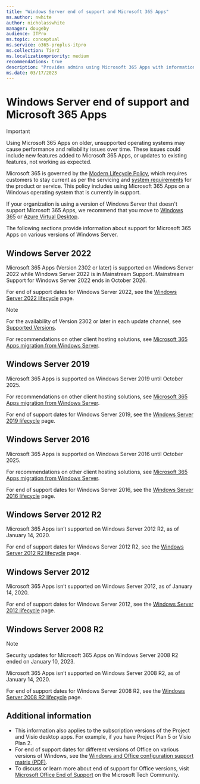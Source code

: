 ```yaml
---
title: "Windows Server end of support and Microsoft 365 Apps"
ms.author: nwhite
author: nicholasswhite
manager: dougeby
audience: ITPro
ms.topic: conceptual
ms.service: o365-proplus-itpro
ms.collection: Tier2
ms.localizationpriority: medium
recommendations: true
description: "Provides admins using Microsoft 365 Apps with information about which versions of Windows Server are supported."
ms.date: 03/17/2023
---
```


# Windows Server end of support and Microsoft 365 Apps

> [!IMPORTANT]
> Using Microsoft 365 Apps on older, unsupported operating systems may cause performance and reliability issues over time. These issues could include new features added to Microsoft 365 Apps, or updates to existing features, not working as expected.

Microsoft 365 is governed by the [Modern Lifecycle Policy](/lifecycle/policies/modern), which requires customers to stay current as per the servicing and [system requirements](https://www.microsoft.com/microsoft-365/microsoft-365-and-office-resources) for the product or service. This policy includes using Microsoft 365 Apps on a Windows operating system that is currently in support.

If your organization is using a version of Windows Server that doesn't support Microsoft 365 Apps, we recommend that you move to [Windows 365](https://www.microsoft.com/windows-365) or [Azure Virtual Desktop](https://azure.microsoft.com/products/virtual-desktop/).

The following sections provide information about support for Microsoft 365 Apps on various versions of Windows Server.

## Windows Server 2022

Microsoft 365 Apps (Version 2302 or later) is supported on Windows Server 2022 while Windows Server 2022 is in Mainstream Support. Mainstream Support for Windows Server 2022 ends in October 2026.

For end of support dates for Windows Server 2022, see the [Windows Server 2022 lifecycle](/lifecycle/products/windows-server-2022) page.

> [!NOTE]
> For the availability of Version 2302 or later in each update channel, see [Supported Versions](/officeupdates/update-history-microsoft365-apps-by-date#supported-versions).

For recommendations on other client hosting solutions, see [Microsoft 365 Apps migration from Windows Server](windows-server-migration.md).

## Windows Server 2019

Microsoft 365 Apps is supported on Windows Server 2019 until October 2025.

For recommendations on other client hosting solutions, see [Microsoft 365 Apps migration from Windows Server](windows-server-migration.md).

For end of support dates for Windows Server 2019, see the [Windows Server 2019 lifecycle](/lifecycle/products/windows-server-2019) page.

## Windows Server 2016

Microsoft 365 Apps is supported on Windows Server 2016 until October 2025.

For recommendations on other client hosting solutions, see [Microsoft 365 Apps migration from Windows Server](windows-server-migration.md).

For end of support dates for Windows Server 2016, see the [Windows Server 2016 lifecycle](/lifecycle/products/windows-server-2016) page.

## Windows Server 2012 R2

Microsoft 365 Apps isn’t supported on Windows Server 2012 R2, as of January 14, 2020.

For end of support dates for Windows Server 2012 R2, see the [Windows Server 2012 R2 lifecycle](/lifecycle/products/windows-server-2012-r2) page.

## Windows Server 2012

Microsoft 365 Apps isn’t supported on Windows Server 2012, as of January 14, 2020.

For end of support dates for Windows Server 2012, see the [Windows Server 2012 lifecycle](/lifecycle/products/windows-server-2012) page.

## Windows Server 2008 R2

> [!NOTE]
> Security updates for Microsoft 365 Apps on Windows Server 2008 R2 ended on January 10, 2023.

Microsoft 365 Apps isn’t supported on Windows Server 2008 R2, as of January 14, 2020.

For end of support dates for Windows Server 2008 R2, see the [Windows Server 2008 R2 lifecycle](/lifecycle/products/windows-server-2008-R2) page.

## Additional information

- This information also applies to the subscription versions of the Project and Visio desktop apps. For example, if you have Project Plan 5 or Visio Plan 2.
- For end of support dates for different versions of Office on various versions of Windows, see the [Windows and Office configuration support matrix (PDF)](https://query.prod.cms.rt.microsoft.com/cms/api/am/binary/RE2OqRI).
- To discuss or learn more about end of support for Office versions, visit [Microsoft Office End of Support](https://techcommunity.microsoft.com/t5/microsoft-office-end-of-support/ct-p/OfficeEOS) on the Microsoft Tech Community.
